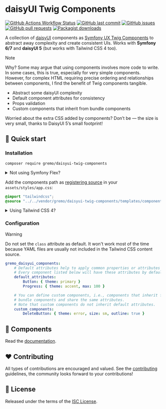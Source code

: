 # daisyUI Twig Components

[![GitHub Actions Workflow Status](https://img.shields.io/github/actions/workflow/status/gremo/daisyui-twig-components/.github/workflows/ci.yaml?label=CI&style=flat-square)](https://github.com/gremo/daisyui-twig-components/actions/workflows/ci.yaml)
[![GitHub last commit](https://img.shields.io/github/last-commit/gremo/daisyui-twig-components?style=flat-square)](https://github.com/gremo/daisyui-twig-components/commits/main)
[![GitHub issues](https://img.shields.io/github/issues/gremo/daisyui-twig-components?style=flat-square)](https://github.com/gremo/daisyui-twig-components/issues)
[![GitHub pull requests](https://img.shields.io/github/issues-pr/gremo/daisyui-twig-components?style=flat-square)](https://github.com/gremo/daisyui-twig-components/pulls)
[![Packagist downloads](https://img.shields.io/packagist/dt/gremo/daisyui-twig-components?style=flat-square)](https://packagist.org/packages/gremo/daisyui-twig-components)

A collection of [daisyUI](https://daisyui.com) components as [Symfony UX Twig Components](https://symfony.com/bundles/ux-twig-component/current/index.html) to abstract away complexity and create consistent UIs. Works with **Symfony 6/7** and **daisyUI 5** (but works with Tailwind CSS 4 too).

> [!NOTE]
> Why? Some may argue that using components involves more code to write. In some cases, this is true, especially for very simple components. However, for complex HTML requiring precise ordering and relationships between components, I find the benefit of Twig components tangible.

- Abstract some daisyUI complexity
- Default component attributes for consistency
- Props validation
- Custom components that inherit from bundle components

Worried about the extra CSS added by components? Don’t be — the size is very small, thanks to DaisyUI 5’s small footprint!

## 🚀 Quick start

### Installation

```console
composer require gremo/daisyui-twig-components
```

<details>
  <summary>Not using Symfony Flex?</summary>
  <p dir="auto"></p>

```php
// config/bundles.php
return [
    // ...
    Gremo\DaisyUITwigComponents\GremoDaisyUITwigComponentsBundle::class => ['all' => true],
];
```
</details>

Add the components path as [registering source](https://tailwindcss.com/docs/detecting-classes-in-source-files#explicitly-registering-sources) in your `assets/styles/app.css`:

```css
@import "tailwindcss";
@source "../../vendor/gremo/daisyui-twig-components/templates/components/**/*.html.twig";
```

<details>
  <summary>Using Tailwind CSS 4?</summary>
  <p dir="auto"></p>

```js
// tailwind.config.{js,ts,mjs,cjs}
module.exports = {
    // ...
    content: [
        // ...
        'vendor/gremo/daisyui-twig-components/templates/components/**/*.html.twig',
    ],
}
```
</details>

### Configuration

> [!WARNING]
> Do not set the `class` attribute as default. It won't work most of the time because YAML files are usually not included in the Tailwind CSS content source.

```yaml
gremo_daisyui_components:
    # Default attributes help to apply common properties or attributes to a component.
    # Every component listed below will have these attributes by default.
    default_attributes:
        Button: { theme: primary }
        Progress: { theme: accent, max: 100 }

    # You can define custom components, i.e., components that inherit from
    # bundle components and share the same attributes.
    # Note that custom components do not inherit default attributes.
    custom_components:
        DeleteButton: { theme: error, size: sm, outline: true }
```

## 🧩 Components

Read the [documentation](./docs/README.md).

## ❤️ Contributing

All types of contributions are encouraged and valued. See the [contributing](.github/CONTRIBUTING.md) guidelines, the community looks forward to your contributions!

## 📘 License

Released under the terms of the [ISC License](LICENSE).
